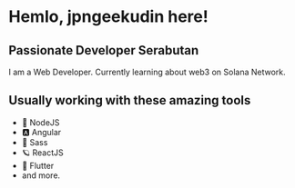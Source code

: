 # Hemlo, jpngeekudin here!

## Passionate Developer Serabutan
I am a Web Developer. Currently learning about web3 on Solana Network.

## Usually working with these amazing tools
- 💎 NodeJS
- 🅰️ Angular
- 🎨 Sass
- 🪐 ReactJS
- 📱 Flutter
- and more.
